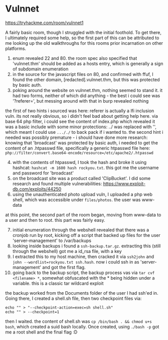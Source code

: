 # Vulnnet

https://tryhackme.com/room/vulnnet1

A fairly basic room, though I struggled with the initial foothold. To get there, I ultimately required some help, so the first part of this can be attributed to me looking up the old walkthroughs for this rooms prior incarnation on other platforms.

1. enum revealed 22 and 80. the room spec also specified that 'vulnnet.thm' should be added as a hosts entry, which is generally a sign of subdomain enumeration
2. in the source for the javascript files on 80, and confirmed with ffuf, I found the other domain, [redacted].vulnnet.thm, but this was protected by basic auth.
3. poking around the website on vulnnet.thm, nothing seemed to stand it. it had two forms, neither of which did anything - the best i could see was '?referer=', but messing around with that in burp revealed nothing

the first of two hints i sourced was here: referer is actually a lfi inclusion vuln. its not really obvious, so i didn't feel bad about getting help here. via base 64 php filter, i could see the content of index.php which revealed it was a basic include with some minor protections: ../ was replaced with '', which meant I could use `..././` to back pack if i wanted to. the second hint i needed was possibly premature - i should have done more research: knowing that 'broadcast' was protected by basic auth, i needed to get the content of an .htpasswd file, specifically a generic htpasswd file here: `php://filter/convert.base64-encode/resource=/etc/apache2/.htpasswd`

4. with the contents of htpasswd, I took the hash and broke it using hashcat: `hashcat -m 1600 hash rockyou.txt`. this got me the username and password for 'broadcast'
5. on the broadcast site was a product called 'ClipBucket'. I did some research and found multiple vulnerabilities: https://www.exploit-db.com/exploits/44250
6. using the unauthenticated photo upload vuln, I uploaded a php web shell, which was accessible under `files/photos`. the user was www-data

at this point, the second part of the room began, moving from www-data to a user and then to root. this part was fairly easy.

7. initial enumeration through the webshell revealed that there was a cronjob run by root, kicking off a script that backed up files for the user 'server-management' to /var/backups
8. looking inside backups i found a `ssh-backup.tar.gz`. extracting this (still through the webshell) got me a id_rsa file, with a key
9. I extracted this to my host machine, then cracked it via `ssh2john` and `john --wordlist=rockyou.txt ssh.hash`. now i could ssh in as 'server-management' and got the first flag.
10. going back to the backup script, the backup process vas via `tar cvf <filename> *`, somewhat obfuscated with the * being hidden under a variable. this is a classic tar wildcard exploit

the backup worked from the Documents folder of the user I had ssh'ed in. Going there, I created a shell.sh file, then two checkpoint files via:

```
echo "" > "--checkpoint-action=exec=sh shell.sh"
echo "" > --checkpoint=1
```

then I waited. the content of shell.sh was `cp /bin/bash . && chmod u+s bash`, which created a suid bash locally. Once created, using `./bash -p` got me a root shell and the final flag :D
